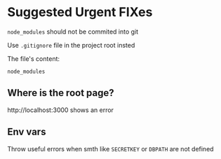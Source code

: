 # Suggested Urgent FIXes

`node_modules` should not be commited into git

Use  `.gitignore`  file in the project root insted

The file's content:

```
node_modules
```

## Where is the root page?

http://localhost:3000 shows an error


## Env vars

Throw useful errors when smth like `SECRETKEY` or `DBPATH` are not defined

